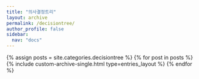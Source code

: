 ```yaml
---
title: "의사결정트리"
layout: archive
permalink: /decisiontree/
author_profile: false
sidebar:
  nav: "docs"
---
```

<!-- 카테고리가 동일분류로 된것 만큼 루프 -->
{% assign posts = site.categories.decisiontree %}
  {% for post in posts %}
    {% include custom-archive-single.html type=entries_layout %}
  {% endfor %}
  
